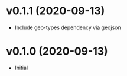 # v0.1.1 (2020-09-13)

* Include geo-types dependency via geojson

# v0.1.0 (2020-09-13)

* Initial

